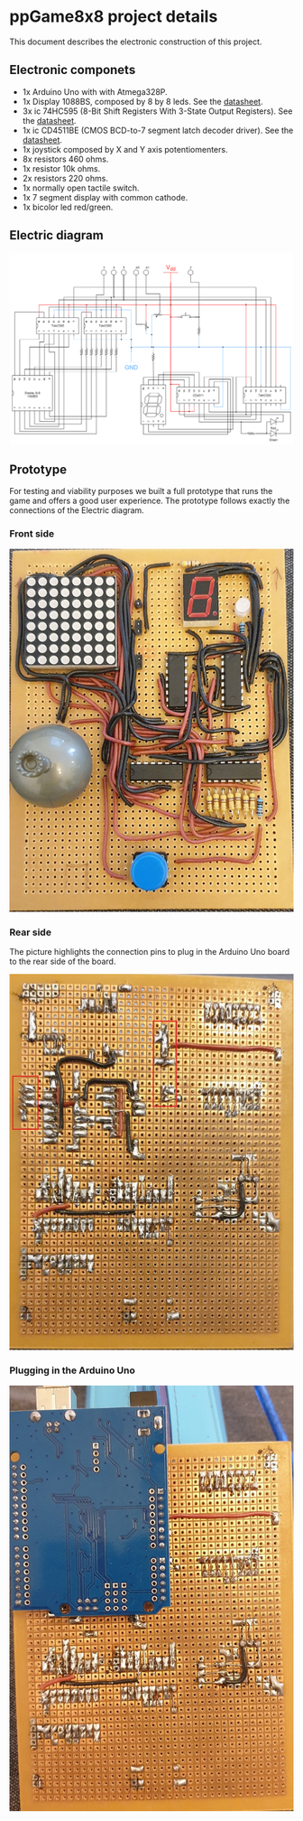 # ppGame8x8 project details

This document describes the electronic construction of this project.

## Electronic componets

- 1x Arduino Uno with with Atmega328P.
- 1x Display 1088BS, composed by 8 by 8 leds. See the [datasheet](./datasheet_1088bs_display8x8.gif).
- 3x ic 74HC595 (8-Bit Shift Registers With 3-State Output Registers). See the [datasheet](./datasheet_sn74hc595.pdf).
- 1x ic CD4511BE (CMOS BCD-to-7 segment latch decoder driver). See the [datasheet](./datasheet_cd4511be.pdf).
- 1x joystick composed by X and Y axis potentiomenters.
- 8x resistors 460 ohms.
- 1x resistor 10k ohms.
- 2x resistors 220 ohms.
- 1x normally open tactile switch.
- 1x 7 segment display with common cathode.
- 1x bicolor led red/green.

## Electric diagram

![Diagram](./Electric_diagram.png)

## Prototype

For testing and viability purposes we built a full prototype that runs the game and offers a good user experience. The prototype follows exactly the connections of the Electric diagram.

### Front side

![Front side](./prototype_front.jpg)

### Rear side

The picture highlights the connection pins to plug in the Arduino Uno board to the rear side of the board.

![Rear side](./prototype_back.jpg)

### Plugging in the Arduino Uno

![Full prototype](prototype_mounted.jpg)
